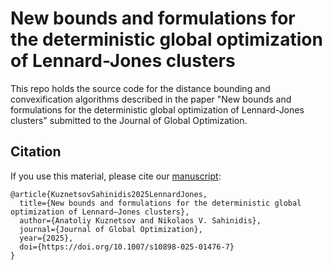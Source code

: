 # New bounds and formulations for the deterministic global optimization of Lennard-Jones clusters

This repo holds the source code for the distance bounding and convexification algorithms described in the paper "New bounds and formulations for the deterministic global optimization of Lennard-Jones clusters" submitted to the Journal of Global Optimization.

## Citation

If you use this material, please cite our [manuscript](https://link.springer.com/article/10.1007/s10898-025-01476-7):

```
@article{KuznetsovSahinidis2025LennardJones,
  title={New bounds and formulations for the deterministic global optimization of Lennard–Jones clusters},
  author={Anatoliy Kuznetsov and Nikolaos V. Sahinidis},
  journal={Journal of Global Optimization},
  year={2025},
  doi={https://doi.org/10.1007/s10898-025-01476-7}
}
```

